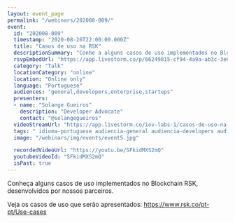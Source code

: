 ```yaml
---
layout: event_page
permalink: "/webinars/202008-009/"
event:
  id: "202008-009"
  timestamp: "2020-08-26T22:00:00.000Z"
  title: "Casos de uso na RSK"
  descriptionSummary: "Conhe a alguns casos de uso implementados no Blockchain RSK, desenvolvidos por nossos parceiros. Veja os casos de uso que ser o apresentado…"
  rsvpEmbedUrl: "https://app.livestorm.co/p/66249815-cf94-4a9a-ab3c-3e6a743c77ff/form"
  category: "Talk"
  locationCategory: "online"
  location: "Online only"
  language: "Portuguese"
  audiences: "general,developers,enterprise,startups"
  presenters:
  - name: "Solange Gueiros"
    description: "Developer Advocate"
    contact: "@solangegueiros"
  videoStreamUrl: "https://app.livestorm.co/iov-labs-1/casos-de-uso-na-rsk"
  tags: " idioma-portuguese audiencia-general audiencia-developers audiencia-enterprise audiencia-startups"
  image: "/webinars/img/events/event5.jpg"

  recordedVideoUrl: "https://youtu.be/SFkidMXS2mQ"
  youtubeVideoId: "SFkidMXS2mQ"
  isPast: true
---
```



Conheça alguns casos de uso implementados no Blockchain RSK, desenvolvidos por nossos parceiros.

Veja os casos de uso que serão apresentados:
https://www.rsk.co/pt-pt/Use-cases

